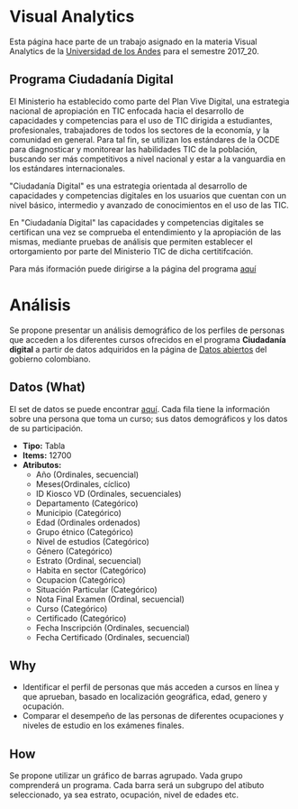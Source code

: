 # Visual Analytics

Esta página hace parte de un trabajo asignado en la materia Visual Analytics de la [Universidad de los Andes](www.uniandes.edu.co) para el semestre 2017_20.

## Programa Ciudadanía Digital

El Ministerio ha establecido como parte del Plan Vive Digital, una estrategia nacional de apropiación en TIC enfocada hacia el desarrollo de capacidades y competencias para el uso de TIC dirigida a estudiantes, profesionales, trabajadores de todos los sectores de la economía, y la comunidad en general. Para tal fin, se utilizan los estándares de la OCDE para diagnosticar y monitorear las habilidades TIC de la población, buscando ser más competitivos a nivel nacional y estar a la vanguardia en los estándares internacionales.

"Ciudadanía Digital" es una estrategia orientada al desarrollo de capacidades y competencias digitales en los usuarios que cuentan con un nivel básico, intermedio y avanzado de conocimientos en el uso de las TIC.

En "Ciudadanía Digital" las capacidades y competencias digitales se certifican una vez se comprueba el entendimiento y la apropiación de las mismas, mediante pruebas de análisis que permiten establecer el ortorgamiento por parte del Ministerio TIC de dicha certitifcación.

Para más iformación puede dirigirse a la página del programa [aquí](http://www.ciudadaniadigital.gov.co/627/w3-propertyvalue-12324.html)

# Análisis

Se propone presentar un análisis demográfico de los perfiles de personas que acceden a los diferentes cursos ofrecidos en el programa **Ciudadanía digital** a partir de datos adquiridos en la página de [Datos abiertos](https://www.datos.gov.co/) del gobierno colombiano.

## Datos (What)

El set de datos se puede encontrar [aquí](https://www.datos.gov.co/Ciencia-Tecnolog-a-e-Innovaci-n/Indicadores-A-o-2016-2017-Ciudadan-a-Digital/d2v8-vpdg). Cada fila tiene la información sobre una persona que toma un curso; sus datos demográficos y los datos de su participación.

- **Tipo:** Tabla
- **Items:** 12700
- **Atributos:**
    - Año (Ordinales, secuencial)
    - Meses(Ordinales, cíclico)
    - ID Kiosco VD (Ordinales, secuenciales)
    - Departamento (Categórico)
    - Municipio (Categórico)
    - Edad (Ordinales ordenados)
    - Grupo étnico (Categórico)
    - Nivel de estudios (Categórico)
    - Género (Categórico)
    - Estrato (Ordinal, secuencial)
    - Habita en sector (Categórico)
    - Ocupacion (Categórico)
    - Situación Particular (Categórico)
    - Nota Final Examen (Ordinal, secuencial)
    - Curso (Categórico)
    - Certificado    (Categórico)
    - Fecha Inscripción (Ordinales, secuencial)
    - Fecha Certificado (Ordinales, secuencial)

## Why

- Identificar el perfil de personas que más acceden a cursos en línea y que aprueban, basado en localización geográfica, edad, genero y ocupación.
- Comparar el desempeño de las personas de diferentes ocupaciones y niveles de estudio en los exámenes finales.
    
## How

Se propone utilizar un gráfico de barras agrupado. Vada grupo comprenderá un programa. Cada barra será un subgrupo del atibuto seleccionado, ya sea estrato, ocupación, nivel de edades etc.



